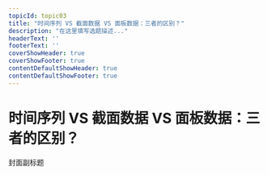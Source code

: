 ```yaml
--- 
topicId: topic03
title: "时间序列 VS 截面数据 VS 面板数据：三者的区别？"
description: "在这里填写选题描述..."
headerText: '' 
footerText: '' 
coverShowHeader: true 
coverShowFooter: true 
contentDefaultShowHeader: true 
contentDefaultShowFooter: true 
--- 
```


# 时间序列 VS 截面数据 VS 面板数据：三者的区别？

封面副标题

